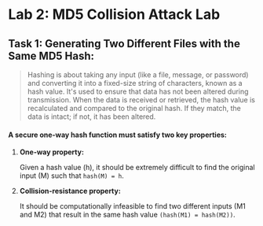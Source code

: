 # Lab 2: MD5 Collision Attack Lab

## Task 1: Generating Two Different Files with the Same MD5 Hash:
> Hashing is about taking any input (like a file, message, or password) and converting it into a fixed-size string of characters, known as a hash value. It's used to ensure that data has not been altered during transmission. When the data is received or retrieved, the hash value is recalculated and compared to the original hash. If they match, the data is intact; if not, it has been altered.

#### A secure one-way hash function must satisfy two key properties:
1. **One-way property:**
   
   Given a hash value (h), it should be extremely difficult to find the original input (M) such that `hash(M) = h`.
3. **Collision-resistance property:**
   
   It should be computationally infeasible to find two different inputs (M1 and M2) that result in the same hash value `(hash(M1) = hash(M2))`.

